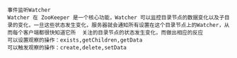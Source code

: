    
    事件监听Watcher
    Watcher 在 ZooKeeper 是一个核心功能，Watcher 可以监控目录节点的数据变化以及子目录的变化，一旦这些状态发生变化，服务器就会通知所有设置在这个目录节点上的Watcher，从而每个客户端都很快知道它所  关注的目录节点的状态发生变化，而做出相应的反应
    可以设置观察的操作：exists,getChildren,getData
    可以触发观察的操作：create,delete,setData
    
    
